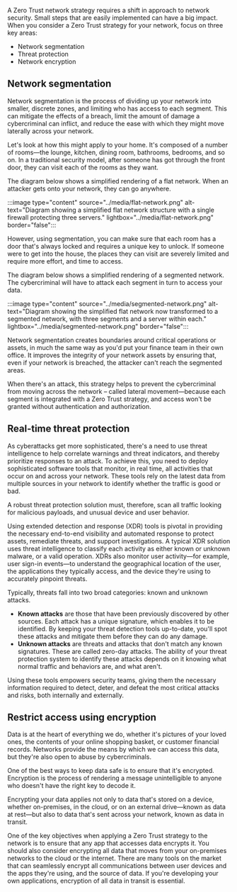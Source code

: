A Zero Trust network strategy requires a shift in approach to network security. Small steps that are easily implemented can have a big impact. When you consider a Zero Trust strategy for your network, focus on three key areas:

- Network segmentation
- Threat protection
- Network encryption

## Network segmentation

Network segmentation is the process of dividing up your network into smaller, discrete zones, and limiting who has access to each segment. This can mitigate the effects of a breach, limit the amount of damage a cybercriminal can inflict, and reduce the ease with which they might move laterally across your network.

Let's look at how this might apply to your home. It's composed of a number of rooms—the lounge, kitchen, dining room, bathrooms, bedrooms, and so on. In a traditional security model, after someone has got through the front door, they can visit each of the rooms as they want.

The diagram below shows a simplified rendering of a flat network. When an attacker gets onto your network, they can go anywhere.

:::image type="content" source="../media/flat-network.png" alt-text="Diagram showing a simplified flat network structure with a single firewall protecting three servers." lightbox="../media/flat-network.png" border="false":::

However, using segmentation, you can make sure that each room has a door that's always locked and requires a unique key to unlock. If someone were to get into the house, the places they can visit are severely limited and require more effort, and time to access.

The diagram below shows a simplified rendering of a segmented network. The cybercriminal will have to attack each segment in turn to access your data.

:::image type="content" source="../media/segmented-network.png" alt-text="Diagram showing the simplified flat network now transformed to a segmented network, with three segments and a server within each." lightbox="../media/segmented-network.png" border="false":::

Network segmentation creates boundaries around critical operations or assets, in much the same way as you'd put your finance team in their own office. It improves the integrity of your network assets by ensuring that, even if your network is breached, the attacker can't reach the segmented areas.

When there's an attack, this strategy helps to prevent the cybercriminal from moving across the network – called lateral movement—because each segment is integrated with a Zero Trust strategy, and access won't be granted without authentication and authorization.

## Real-time threat protection

As cyberattacks get more sophisticated, there's a need to use threat intelligence to help correlate warnings and threat indicators, and thereby prioritize responses to an attack. To achieve this, you need to deploy sophisticated software tools that monitor, in real time, all activities that occur on and across your network. These tools rely on the latest data from multiple sources in your network to identify whether the traffic is good or bad.

A robust threat protection solution must, therefore, scan all traffic looking for malicious payloads, and unusual device and user behavior.

Using extended detection and response (XDR) tools is pivotal in providing the necessary end-to-end visibility and automated response to protect assets, remediate threats, and support investigations. A typical XDR solution uses threat intelligence to classify each activity as either known or unknown malware, or a valid operation. XDRs also monitor user activity—for example, user sign-in events—to understand the geographical location of the user, the applications they typically access, and the device they're using to accurately pinpoint threats.

Typically, threats fall into two broad categories: known and unknown attacks.

- **Known attacks** are those that have been previously discovered by other sources. Each attack has a unique signature, which enables it to be identified. By keeping your threat detection tools up-to-date, you'll spot these attacks and mitigate them before they can do any damage.
- **Unknown attacks** are threats and attacks that don't match any known signatures. These are called zero-day attacks. The ability of your threat protection system to identify these attacks depends on it knowing what normal traffic and behaviors are, and what aren't.

Using these tools empowers security teams, giving them the necessary information required to detect, deter, and defeat the most critical attacks and risks, both internally and externally.

## Restrict access using encryption

Data is at the heart of everything we do, whether it's pictures of your loved ones, the contents of your online shopping basket, or customer financial records. Networks provide the means by which we can access this data, but they're also open to abuse by cybercriminals.

One of the best ways to keep data safe is to ensure that it's encrypted. Encryption is the process of rendering a message unintelligible to anyone who doesn't have the right key to decode it.

Encrypting your data applies not only to data that's stored on a device, whether on-premises, in the cloud, or on an external drive—known as data at rest—but also to data that's sent across your network, known as data in transit.

One of the key objectives when applying a Zero Trust strategy to the network is to ensure that any app that accesses data encrypts it. You should also consider encrypting all data that moves from your on-premises networks to the cloud or the internet. There are many tools on the market that can seamlessly encrypt all communications between user devices and the apps they're using, and the source of data. If you're developing your own applications, encryption of all data in transit is essential.
